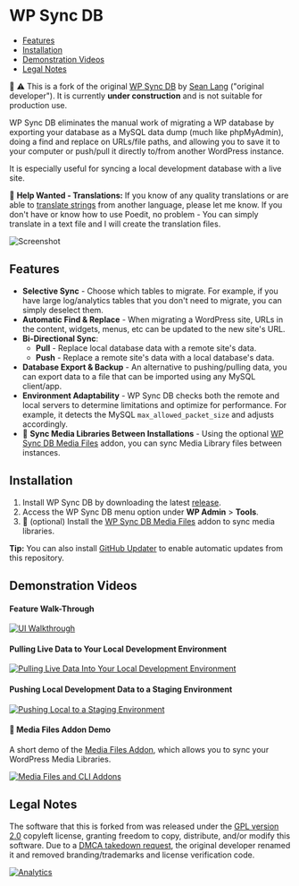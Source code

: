 # WP Sync DB

- [Features](#features)
- [Installation](#installation)
- [Demonstration Videos](#demonstration-videos)
- [Legal Notes](#legal-notes)

:construction: :warning: This is a fork of the original [WP Sync DB](https://github.com/wp-sync-db/wp-sync-db) by [Sean Lang](http://slang.cx) ("original developer"). It is currently **under construction** and is not suitable for production use.

WP Sync DB eliminates the manual work of migrating a WP database by exporting your database as a MySQL data dump (much like phpMyAdmin), doing a find and replace on URLs/file paths, and allowing you to save it to your computer or push/pull it directly to/from another WordPress instance.

It is especially useful for syncing a local development database with a live site.

:pushpin: **Help Wanted - Translations:** If you know of any quality translations or are able to [translate strings](https://github.com/dmhendricks/wp-sync-db/blob/master/languages/wp-sync-db-en.pot) from another language, please let me know. If you don't have or know how to use Poedit, no problem - You can simply translate in a text file and I will create the translation files.

![Screenshot](https://rawcdn.githack.com/slang800/psychic-ninja/master/wp-migrate-db.png "Screenshot")

## Features

- **Selective Sync** - Choose which tables to migrate. For example, if you have large log/analytics tables that you don't need to migrate, you can simply deselect them.
- **Automatic Find & Replace** - When migrating a WordPress site, URLs in the content, widgets, menus, etc can be updated to the new site's URL.
- **Bi-Directional Sync**:
   - **Pull** - Replace local database data with a remote site's data.
   - **Push** - Replace a remote site's data with a local database's data.
- **Database Export & Backup** - An alternative to pushing/pulling data, you can export data to a file that can be imported using any MySQL client/app.
- **Environment Adaptability** - WP Sync DB checks both the remote and local servers to determine limitations and optimize for performance. For example, it detects the MySQL `max_allowed_packet_size` and adjusts accordingly.
- :construction: **Sync Media Libraries Between Installations** - Using the optional [WP Sync DB Media Files](https://github.com/wp-sync-db/wp-sync-db-media-files) addon, you can sync Media Library files between instances.

## Installation

1. Install WP Sync DB by downloading the latest [release](https://github.com/dmhendricks/wp-sync-db/releases).
2. Access the WP Sync DB menu option under **WP Admin** > **Tools**.
3. :construction: (optional) Install the [WP Sync DB Media Files](https://github.com/wp-sync-db/wp-sync-db-media-files) addon to sync media libraries.

**Tip:** You can also install [GitHub Updater](https://github.com/afragen/github-updater) to enable automatic updates from this repository.

## Demonstration Videos

#### Feature Walk-Through

[![UI Walkthrough](https://img.youtube.com/vi/u7jFkwwfeJc/0.jpg)](https://www.youtube.com/watch?v=u7jFkwwfeJc "UI Walkthrough")

#### Pulling Live Data to Your Local Development Environment

[![Pulling Live Data Into Your Local Development Environment](https://img.youtube.com/vi/fHFcH4bCzmU/0.jpg)](https://www.youtube.com/watch?v=fHFcH4bCzmU "Pulling Live Data Into Your Local Development Environment")

#### Pushing Local Development Data to a Staging Environment

[![Pushing Local to a Staging Environment](https://img.youtube.com/vi/FjTzNqAlQE0/0.jpg)](https://www.youtube.com/watch?v=FjTzNqAlQE0 "Pushing Local to a Staging Environment")

#### :construction: Media Files Addon Demo

A short demo of the [Media Files Addon](https://github.com/wp-sync-db/wp-sync-db-media-files), which allows you to sync your WordPress Media Libraries.

[![Media Files and CLI Addons](https://img.youtube.com/vi/0aR8-jC2XXM/0.jpg)](https://www.youtube.com/watch?v=0aR8-jC2XXM "Media Files and CLI Addons")

## Legal Notes

The software that this is forked from was released under the [GPL version 2.0](https://github.com/dmhendricks/wp-sync-db/blob/master/LICENSE) copyleft license, granting freedom to copy, distribute, and/or modify this software. Due to a [DMCA takedown request](https://wptavern.com/dmca-takedown-notice-issued-against-fork-of-wp-migrate-db-pro), the original developer renamed it and removed branding/trademarks and license verification code.

[![Analytics](https://ga-beacon.appspot.com/UA-126205765-1/dmhendricks/wp-sync-db?flat)](https://ga-beacon.appspot.com/?utm_source=github.com&utm_medium=campaign&utm_content=button&utm_campaign=dmhendricks%2Fwp-sync-db)
